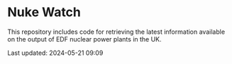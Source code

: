 # Nuke Watch

This repository includes code for retrieving the latest information available on the output of EDF nuclear power plants in the UK.

Last updated: 2024-05-21 09:09